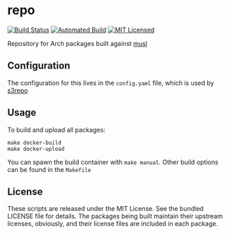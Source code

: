 repo
======

[![Build Status](https://img.shields.io/travis/com/amylum/repo.svg)](https://travis-ci.com/amylum/repo)
[![Automated Build](https://img.shields.io/docker/build/amylum/repo.svg)](https://hub.docker.com/r/amylum/repo/)
[![MIT Licensed](https://img.shields.io/badge/license-MIT-green.svg)](https://tldrlegal.com/license/mit-license)

Repository for Arch packages built against [musl](http://www.musl-libc.org/)

## Configuration

The configuration for this lives in the `config.yaml` file, which is used by [s3repo](https://github.com/amylum/s3repo)

## Usage

To build and upload all packages:

```
make docker-build
make docker-upload
```

You can spawn the build container with `make manual`. Other build options can be found in the `Makefile`

## License

These scripts are released under the MIT License. See the bundled LICENSE file for details. The packages being built maintain their upstream licenses, obviously, and their license files are included in each package.

